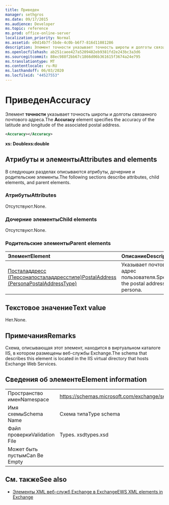 ```yaml
---
title: Приведен
manager: sethgros
ms.date: 09/17/2015
ms.audience: Developer
ms.topic: reference
ms.prod: office-online-server
localization_priority: Normal
ms.assetid: e0d14b7f-5bde-4c0b-b6f7-816d11081286
description: Элемент точности указывает точность широты и долготы связанного почтового адреса.
ms.openlocfilehash: ab251caee427a5209482eb9381fd2e243bc3a3d6
ms.sourcegitcommit: 88ec988f2bb67c1866d06b361615f3674a24e795
ms.translationtype: MT
ms.contentlocale: ru-RU
ms.lasthandoff: 06/03/2020
ms.locfileid: "44527553"
---
```

# <a name="accuracy"></a><span data-ttu-id="be4ce-103">Приведен</span><span class="sxs-lookup"><span data-stu-id="be4ce-103">Accuracy</span></span>

<span data-ttu-id="be4ce-104">Элемент **точности** указывает точность широты и долготы связанного почтового адреса.</span><span class="sxs-lookup"><span data-stu-id="be4ce-104">The **Accuracy** element specifies the accuracy of the latitude and longitude of the associated postal address.</span></span> 
  
```XML
<Accuracy></Accuracy>
```

 <span data-ttu-id="be4ce-105">**xs: Double**</span><span class="sxs-lookup"><span data-stu-id="be4ce-105">**xs:double**</span></span>
## <a name="attributes-and-elements"></a><span data-ttu-id="be4ce-106">Атрибуты и элементы</span><span class="sxs-lookup"><span data-stu-id="be4ce-106">Attributes and elements</span></span>

<span data-ttu-id="be4ce-107">В следующих разделах описываются атрибуты, дочерние и родительские элементы.</span><span class="sxs-lookup"><span data-stu-id="be4ce-107">The following sections describe attributes, child elements, and parent elements.</span></span>
  
### <a name="attributes"></a><span data-ttu-id="be4ce-108">Атрибуты</span><span class="sxs-lookup"><span data-stu-id="be4ce-108">Attributes</span></span>

<span data-ttu-id="be4ce-109">Отсутствуют.</span><span class="sxs-lookup"><span data-stu-id="be4ce-109">None.</span></span>
  
### <a name="child-elements"></a><span data-ttu-id="be4ce-110">Дочерние элементы</span><span class="sxs-lookup"><span data-stu-id="be4ce-110">Child elements</span></span>

<span data-ttu-id="be4ce-111">Отсутствуют.</span><span class="sxs-lookup"><span data-stu-id="be4ce-111">None.</span></span>
  
### <a name="parent-elements"></a><span data-ttu-id="be4ce-112">Родительские элементы</span><span class="sxs-lookup"><span data-stu-id="be4ce-112">Parent elements</span></span>

|<span data-ttu-id="be4ce-113">**Элемент**</span><span class="sxs-lookup"><span data-stu-id="be4ce-113">**Element**</span></span>|<span data-ttu-id="be4ce-114">**Описание**</span><span class="sxs-lookup"><span data-stu-id="be4ce-114">**Description**</span></span>|
|:-----|:-----|
|[<span data-ttu-id="be4ce-115">Посталаддресс (Персонапосталаддресстипе)</span><span class="sxs-lookup"><span data-stu-id="be4ce-115">PostalAddress (PersonaPostalAddressType)</span></span>](postaladdress-personapostaladdresstype.md) <br/> |<span data-ttu-id="be4ce-116">Указывает почтовый адрес пользователя.</span><span class="sxs-lookup"><span data-stu-id="be4ce-116">Specifies the postal address for a persona.</span></span>  <br/> |
   
## <a name="text-value"></a><span data-ttu-id="be4ce-117">Текстовое значение</span><span class="sxs-lookup"><span data-stu-id="be4ce-117">Text value</span></span>

<span data-ttu-id="be4ce-118">Нет.</span><span class="sxs-lookup"><span data-stu-id="be4ce-118">None.</span></span>
  
## <a name="remarks"></a><span data-ttu-id="be4ce-119">Примечания</span><span class="sxs-lookup"><span data-stu-id="be4ce-119">Remarks</span></span>

<span data-ttu-id="be4ce-120">Схема, описывающая этот элемент, находится в виртуальном каталоге IIS, в котором размещены веб-службы Exchange.</span><span class="sxs-lookup"><span data-stu-id="be4ce-120">The schema that describes this element is located in the IIS virtual directory that hosts Exchange Web Services.</span></span>
  
## <a name="element-information"></a><span data-ttu-id="be4ce-121">Сведения об элементе</span><span class="sxs-lookup"><span data-stu-id="be4ce-121">Element information</span></span>

|||
|:-----|:-----|
|<span data-ttu-id="be4ce-122">Пространство имен</span><span class="sxs-lookup"><span data-stu-id="be4ce-122">Namespace</span></span>  <br/> |https://schemas.microsoft.com/exchange/services/2006/types  <br/> |
|<span data-ttu-id="be4ce-123">Имя схемы</span><span class="sxs-lookup"><span data-stu-id="be4ce-123">Schema Name</span></span>  <br/> |<span data-ttu-id="be4ce-124">Схема типа</span><span class="sxs-lookup"><span data-stu-id="be4ce-124">Type schema</span></span>  <br/> |
|<span data-ttu-id="be4ce-125">Файл проверки</span><span class="sxs-lookup"><span data-stu-id="be4ce-125">Validation File</span></span>  <br/> |<span data-ttu-id="be4ce-126">Types. xsd</span><span class="sxs-lookup"><span data-stu-id="be4ce-126">types.xsd</span></span>  <br/> |
|<span data-ttu-id="be4ce-127">Может быть пустым</span><span class="sxs-lookup"><span data-stu-id="be4ce-127">Can Be Empty</span></span>  <br/> ||
   
## <a name="see-also"></a><span data-ttu-id="be4ce-128">См. также</span><span class="sxs-lookup"><span data-stu-id="be4ce-128">See also</span></span>

- [<span data-ttu-id="be4ce-129">Элементы XML веб-служб Exchange в Exchange</span><span class="sxs-lookup"><span data-stu-id="be4ce-129">EWS XML elements in Exchange</span></span>](ews-xml-elements-in-exchange.md)

